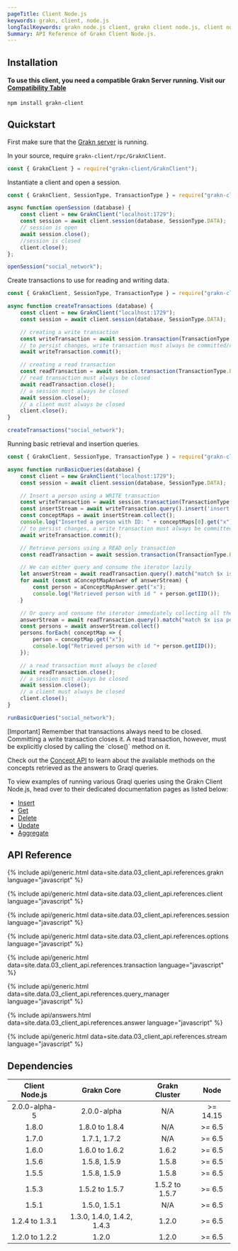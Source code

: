 ```yaml
---
pageTitle: Client Node.js
keywords: grakn, client, node.js
longTailKeywords: grakn node.js client, grakn client node.js, client node.js, python node.js
Summary: API Reference of Grakn Client Node.js.
---
```


## Installation

#### To use this client, you need a compatible Grakn Server running. Visit our [Compatibility Table](#dependencies)


```
npm install grakn-client
```

## Quickstart
First make sure that the [Grakn server](/docs/running-grakn/install-and-run#start-the-grakn-server) is running.

In your source, require `grakn-client/rpc/GraknClient`.

<!-- test-example socialNetworkNodejsClientA.js -->
```javascript
const { GraknClient } = require("grakn-client/GraknClient");
```

Instantiate a client and open a session.

<!-- test-example socialNetworkNodejsClientB.js -->
```javascript
const { GraknClient, SessionType, TransactionType } = require("grakn-client/GraknClient");

async function openSession (database) {
	const client = new GraknClient("localhost:1729");
	const session = await client.session(database, SessionType.DATA);
	// session is open
	await session.close();
	//session is closed
	client.close();
};

openSession("social_network");
```

Create transactions to use for reading and writing data.

<!-- test-example socialNetworkNodejsClientC.js -->
```javascript
const { GraknClient, SessionType, TransactionType } = require("grakn-client/GraknClient");

async function createTransactions (database) {
	const client = new GraknClient("localhost:1729");
	const session = await client.session(database, SessionType.DATA);

	// creating a write transaction
	const writeTransaction = await session.transaction(TransactionType.WRITE); // write transaction is open
	// to persist changes, write transaction must always be committed/closed
	await writeTransaction.commit();

	// creating a read transaction
	const readTransaction = await session.transaction(TransactionType.READ); // read transaction is open
	// read transaction must always be closed
	await readTransaction.close();
	// a session must always be closed
	await session.close();
	// a client must always be closed
	client.close();
}

createTransactions("social_network");
```

Running basic retrieval and insertion queries.

<!-- test-example socialNetworkNodejsClientD.js -->
```javascript
const { GraknClient, SessionType, TransactionType } = require("grakn-client/GraknClient");

async function runBasicQueries(database) {
	const client = new GraknClient("localhost:1729");
	const session = await client.session(database, SessionType.DATA);

	// Insert a person using a WRITE transaction
	const writeTransaction = await session.transaction(TransactionType.WRITE);
	const insertStream = await writeTransaction.query().insert('insert $x isa person, has email "x@email.com";');
	const conceptMaps = await insertStream.collect();
	console.log("Inserted a person with ID: " + conceptMaps[0].get("x").getIID());
	// to persist changes, a write transaction must always be committed (closed)
	await writeTransaction.commit();

	// Retrieve persons using a READ only transaction
	const readTransaction = await session.transaction(TransactionType.READ);

	// We can either query and consume the iterator lazily
	let answerStream = await readTransaction.query().match("match $x isa person; get $x; limit 10;");
	for await (const aConceptMapAnswer of answerStream) {
		const person = aConceptMapAnswer.get("x");
		console.log("Retrieved person with id " + person.getIID());
	}

	// Or query and consume the iterator immediately collecting all the results
	answerStream = await readTransaction.query().match("match $x isa person; get $x; limit 10;");
	const persons = await answerStream.collect()
	persons.forEach( conceptMap => {
        person = conceptMap.get("x");
        console.log("Retrieved person with id "+ person.getIID());
    });

	// a read transaction must always be closed
	await readTransaction.close();
	// a session must always be closed
	await session.close();
	// a client must always be closed
	client.close();
}

runBasicQueries("social_network");
```

<div class="note">
[Important]
Remember that transactions always need to be closed. Committing a write transaction closes it. A read transaction, however, must be explicitly closed by calling the `close()` method on it.
</div>

Check out the [Concept API](../04-concept-api/00-overview.md) to learn about the available methods on the concepts retrieved as the answers to Graql queries.

To view examples of running various Graql queries using the Grakn Client Node.js, head over to their dedicated documentation pages as listed below:
- [Insert](../11-query/03-insert-query.md)
- [Get](../11-query/02-get-query.md)
- [Delete](../11-query/04-delete-query.md)
- [Update](../11-query/05-update-query.md)
- [Aggregate](../11-query/06-aggregate-query.md)

## API Reference

{% include api/generic.html data=site.data.03_client_api.references.grakn language="javascript" %}

{% include api/generic.html data=site.data.03_client_api.references.client language="javascript" %}

{% include api/generic.html data=site.data.03_client_api.references.session language="javascript" %}

{% include api/generic.html data=site.data.03_client_api.references.options language="javascript" %}

{% include api/generic.html data=site.data.03_client_api.references.transaction language="javascript" %}

{% include api/generic.html data=site.data.03_client_api.references.query_manager language="javascript" %}

{% include api/answers.html data=site.data.03_client_api.references.answer language="javascript" %}

{% include api/generic.html data=site.data.03_client_api.references.stream language="javascript" %}


## Dependencies

| Client Node.js | Grakn Core                  | Grakn Cluster  |  Node     |
| :------------: | :-------------------------: | :------------: | :-------: |
| 2.0.0-alpha-5  | 2.0.0-alpha                 | N/A            | \>= 14.15 |
| 1.8.0          | 1.8.0 to 1.8.4              | N/A            | \>= 6.5   |
| 1.7.0          | 1.7.1, 1.7.2                | N/A            | \>= 6.5   |
| 1.6.0          | 1.6.0 to 1.6.2              | 1.6.2          | \>= 6.5   |
| 1.5.6          | 1.5.8, 1.5.9                | 1.5.8          | \>= 6.5   |
| 1.5.5          | 1.5.8, 1.5.9                | 1.5.8          | \>= 6.5   |
| 1.5.3          | 1.5.2 to 1.5.7              | 1.5.2 to 1.5.7 | \>= 6.5   |
| 1.5.1          | 1.5.0, 1.5.1                | N/A            | \>= 6.5   |
| 1.2.4 to 1.3.1 | 1.3.0, 1.4.0, 1.4.2, 1.4.3  | 1.2.0          | \>= 6.5   |
| 1.2.0 to 1.2.2 | 1.2.0                       | 1.2.0          | \>= 6.5   |

